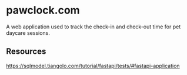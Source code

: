 # pawclock.com

A web application used to track the check-in and check-out time for pet daycare sessions.

## Resources
https://sqlmodel.tiangolo.com/tutorial/fastapi/tests/#fastapi-application


